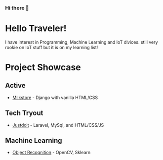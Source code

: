 ### Hi there 👋

<!--
**chawza/chawza** is a ✨ _special_ ✨ repository because its `README.md` (this file) appears on your GitHub profile.

Here are some ideas to get you started:

- 🔭 I’m currently working on ...
- 🌱 I’m currently learning ...
- 👯 I’m looking to collaborate on ...
- 🤔 I’m looking for help with ...
- 💬 Ask me about ...
- 📫 How to reach me: ...
- 😄 Pronouns: ...
- ⚡ Fun fact: ...
-->
# Hello Traveler!
I have interest in Programming, Machine Learning and IoT divices.
still very rookie on IoT stuff but it is on my learning list!

# Project Showcase
## Active
* [Milkstore](https://github.com/chawza/milkstore) - Django with vanilla HTML/CSS

## Tech Tryout
* [Justdoit](https://github.com/chawza/justdoit) - Laravel, MySql, and HTML/CSS/JS

## Machine Learning
* [Object Recognition](https://github.com/chawza/object-recognition) - OpenCV, Sklearn


